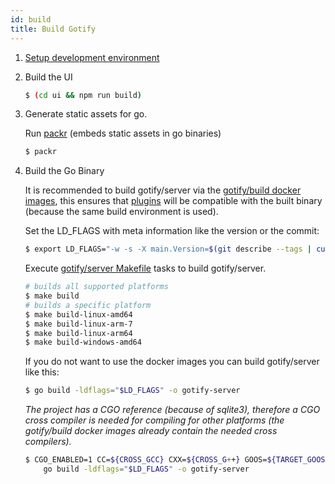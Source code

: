 ```yaml
---
id: build
title: Build Gotify
---
```


1. [Setup development environment](dev-setup.md)

1. Build the UI

   ```bash
   $ (cd ui && npm run build)
   ```

1. Generate static assets for go.

   Run [packr](https://github.com/gobuffalo/packr) (embeds static assets in go binaries)

   ```bash
   $ packr
   ```

1. Build the Go Binary

   It is recommended to build gotify/server via the [gotify/build docker images](https://github.com/gotify/build),
   this ensures that [plugins](plugin.md) will be compatible with the built binary (because the same build environment is used).

   Set the LD_FLAGS with meta information like the version or the commit:

   ```bash
   $ export LD_FLAGS="-w -s -X main.Version=$(git describe --tags | cut -c 2-) -X main.BuildDate=$(date "+%F-%T") -X main.Commit=$(git rev-parse --verify HEAD) -X main.Mode=prod";
   ```

   Execute [gotify/server Makefile](https://github.com/gotify/server/blob/master/Makefile) tasks to build gotify/server.

   ```bash
   # builds all supported platforms
   $ make build
   # builds a specific platform
   $ make build-linux-amd64
   $ make build-linux-arm-7
   $ make build-linux-arm64
   $ make build-windows-amd64
   ```

   If you do not want to use the docker images you can build gotify/server like this:

   ```bash
   $ go build -ldflags="$LD_FLAGS" -o gotify-server
   ```

   _The project has a CGO reference (because of sqlite3), therefore a CGO cross compiler is needed for compiling for
   other platforms (the gotify/build docker images already contain the needed cross compilers)._

   ```bash
   $ CGO_ENABLED=1 CC=${CROSS_GCC} CXX=${CROSS_G++} GOOS=${TARGET_GOOS} GOARCH=${TARGET_GOARCH} \
       go build -ldflags="$LD_FLAGS" -o gotify-server
   ```
